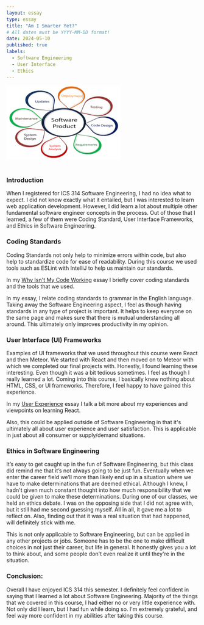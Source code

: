 ```yaml
---
layout: essay
type: essay
title: "Am I Smarter Yet?"
# All dates must be YYYY-MM-DD format!
date: 2024-05-10
published: true
labels: 
  - Software Engineering
  - User Interface
  - Ethics
---
```


<div class="container-fluid justify-content-center">
<img width="300px" src="../img/am-i-smarter-yet/software-product.png">
</div>

<br>

### Introduction
When I registered for ICS 314 Software Engineering, I had no idea what to expect. I did not know exactly what it entailed, but I was interested to learn web application development. However, I did learn a lot about multiple other fundamental software engineer concepts in the process. Out of those that I learned, a few of them were Coding Standard, User Interface Frameworks, and Ethics in Software Engineering. 

### Coding Standards
Coding Standards not only help to minimize errors within code, but also help to standardize code for ease of readability. During this course we used tools such as ESLint with IntelliJ to help us maintain our standards.

In my <a href="https://latoyagonzales.github.io/essays/why-isn't-it-working.html"><i class="large github icon "></i>Why Isn't My Code Working</a> essay I briefly cover coding standards and the tools that we used.

In my essay, I relate coding standards to grammar in the English language. Taking away the Software Engineering aspect, I feel as though having standards in any type of project is important. It helps to keep everyone on the same page and makes sure that there is mutual understanding all around. This ultimately only improves productivity in my opinion.

### User Interface (UI) Frameworks
Examples of UI frameworks that we used throughout this course were React and then Meteor. We started with React and then moved on to Meteor with which we completed our final projects with. Honestly, I found learning these interesting. Even though it was a bit tedious sometimes. I feel as though I really learned a lot. Coming into this course, I basically knew nothing about HTML, CSS, or UI frameworks. Therefore, I feel happy to have gained this experience. 

In my <a href="https://latoyagonzales.github.io/essays/user-experience.html"><i class="large github icon "></i>User Experience</a> essay I talk a bit more about my experiences and viewpoints on learning React.

Also, this could be applied outside of Software Engineering in that it's ultimately all about user experience and user satisfaction. This is applicable in just about all consumer or supply/demand situations. 

### Ethics in Software Engineering
It’s easy to get caught up in the fun of Software Engineering, but this class did remind me that it’s not always going to be just fun. Eventually when we enter the career field we’ll more than likely end up in a situation where we have to make determinations that are deemed ethical. Although I knew, I hadn't given much constant thought into how much responsibility that we could be given to make these determinations. During one of our classes, we held an ethics debate. I was on the opposing side that I did not agree with, but it still had me second guessing myself. All in all, it gave me a lot to reflect on. Also, finding out that it was a real situation that had happened, will definitely stick with me. 

This is not only applicable to Software Engineering, but can be applied in any other projects or jobs. Someone has to be the one to make difficult choices in not just their career, but life in general. It honestly gives you a lot to think about, and some people don't even realize it until they're in the situation.

### Conclusion:
Overall I have enjoyed ICS 314 this semester. I definitely feel confident in saying that I learned a lot about Software Engineering. Majority of the things that we covered in this course, I had either no or very little experience with. Not only did I learn, but I had fun while doing so. I'm extremely grateful, and feel way more confident in my abilities after taking this course. 
